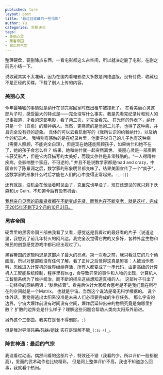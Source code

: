 ```yaml
---
published: ture
layout: post
title: "看过且收藏的一些电影"
author: Yu
categories: 影视评论
tags:
- 美丽心灵
- 黑客帝国
- 最后的气宗 
---
```


整理硬盘，要删除点东西，一看电影都这么占空间，所以就决定删了电影，在删之前先小结一下。

说收藏其实不太准确，因为在国内看电影绝大多数是网络盗版，没有付费，收藏也不是正经的买碟，下载了别人上传的内容。

### 美丽心灵

今年最唏嘘的事情就是纳什在领完奖回家时做出租车被撞死了。
在看美丽心灵这部片子时，感受最大的特点是——完全没写什么事实。我是先看完纪录片和别人的记事报道，才看的这部电影，看了两三次，才完全看完。
在光辉的外表下，纳什只是一个（自愈）的精神病人。当然，更痛苦的是他的二儿子，也得了这种病，并且完全没有好的迹象。
具体的可以去看玑衡写的《我所认识的约翰纳什》，以及纳什的纪录片。
我特别有感触的是在纪录片里，他妻子说自己的儿子也有这种病（需要人照顾，不能完全自理），但是现在她还能照顾孩子，如果纳什和她不在了，她的孩子会怎么样？
结果，她和纳什就一起突然离世。
美丽心灵是一部奥斯卡获奖影片，但是它内容描写的太美好，而现实往往是非常残酷的。<q>一人得精神疾病，会影响整个家庭，不可逆的。</q>
并且不是说数学家都是mad and crazy，中国宣传了陈景润之后，数学家的形象明显都变味了，结果美国宣传了一个“疯子”，这数学家的形象什么时后才能在人们的心中变得正常起来。<code>-_-|||</code>

还有就是，没机会在他活着时见面了，克里克也早没了，现在还想见的就只剩下沃森和Le Guin，不知道今后有没有机会。

<u>我想亲自见面的前辈贤者都在不断变成先贤，而我也在不断变老，就是这样，完成于2015年还剩下2个月的10月31日。</u>

### 黑客帝国

硬盘里的黑客帝国三部曲我看了又看，感觉这是我看过的最好看的片子（说道这里，我想到了前几年特火的阿凡达，我完全没觉得它做的又多好，各种外星生物和殖民的创意感觉游戏中都已经出现过了）。

黑客帝国的逻辑构思是这部片子最大的亮点，第一次看之前，我只看过它的几个动画版，所以对整部剧没有任何了解，看了正片之后觉得这真是厉害：人被当作燃料，思维进入计算机的世界继续存活，所有人都变成了一串代码，由更高级的计算机人工智能系统控制，程序里有bug，会导致异常的事件和人物的出现，计算机人工智能系统为了维护统治，而不断的捕杀这些想知道真相的人。
这部片子引出了一句经典的网络用语：<q>脑后插管</q>。看完后估计大家都会思考是不是我们现在所存在的空间就是一个Matrix。
也就是宇宙。当然这个说法是毫无科学根据的。
说个体外话，我觉得逃出太阳系没准是未来人们必须要完成的生存任务。
那么宇宙的边界，宇宙大爆炸前没有时间没有空间，爆炸后延伸出来的物质究竟是向哪里扩散？
扩散的边界会是什么样子？理解这些问题会帮助人类向太阳系外前进。

另外这个三部曲，我实在是舍不得删除。<code>;)</code>

但是我对导演<del>兄弟/兄妹/</del>[姐妹](https://en.wikipedia.org/wiki/The_Wachowskis) 实在是理解不能`_(:з」∠)_`。

### 降世神通：最后的气宗

我没看过动画，偶然间看的这部片子，特效还不错（我看的少，所以评价一般都很高），里面的武术动作也比较精彩。
但是网上整体评价不高，我也不知道怎么回事，我就看个热闹。


